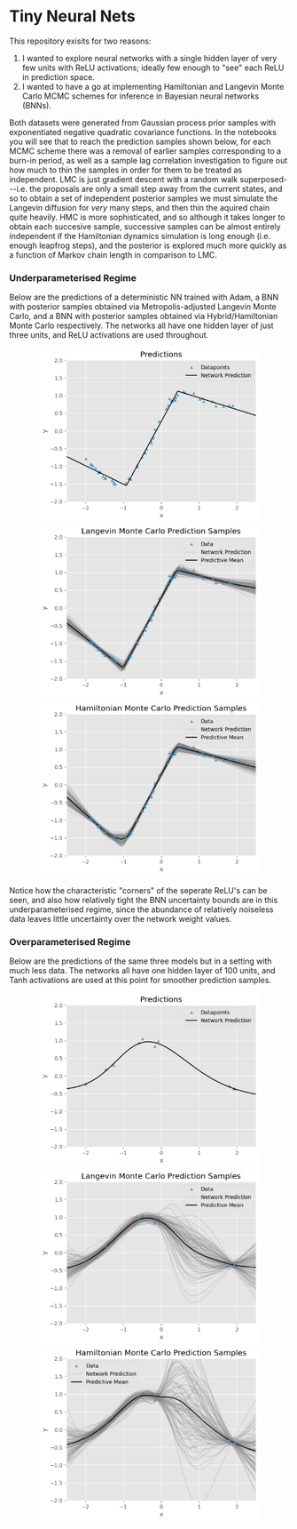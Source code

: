 # Tiny Neural Nets

This repository exisits for two reasons:
1. I wanted to explore neural networks with a single hidden layer of very few units with ReLU activations; ideally few enough to "see" each ReLU in prediction space.
2. I wanted to have a go at implementing Hamiltonian and Langevin Monte Carlo MCMC schemes for inference in Bayesian neural networks (BNNs).

Both datasets were generated from Gaussian process prior samples with exponentiated negative quadratic covariance functions. In the notebooks you will see that to reach the prediction samples shown below, for each MCMC scheme there was a removal of earlier samples corresponding to a burn-in period, as well as a sample lag correlation investigation to figure out how much to thin the samples in order for them to be treated as independent. LMC is just gradient descent with a random walk superposed---i.e. the proposals are only a small step away from the current states, and so to obtain a set of independent posterior samples we must simulate the Langevin diffusion for *very* many steps, and then thin the aquired chain quite heavily. HMC is more sophisticated, and so although it takes longer to obtain each succesive sample, successive samples can be almost entirely independent if the Hamiltonian dynamics simulation is long enough (i.e. enough leapfrog steps), and the posterior is explored much more quickly as a function of Markov chain length in comparison to LMC.

### Underparameterised Regime
Below are the predictions of a deterministic NN trained with Adam, a BNN with posterior samples obtained via Metropolis-adjusted Langevin Monte Carlo, and a BNN with posterior samples obtained via Hybrid/Hamiltonian Monte Carlo respectively. The networks all have one hidden layer of just three units, and ReLU activations are used throughout.

<div align="center">
  <img src="figs/adam_underparam.png" alt="adam underparam" width = 400">
  <img src="figs/lmc_underparam.png" alt="lmc underparam" width = "400">
  <img src="figs/hmc_underparam.png" alt="hmc underparam" width = "400">
</div>

Notice how the characteristic "corners" of the seperate ReLU's can be seen, and also how relatively tight the BNN uncertainty bounds are in this underparameterised regime, since the abundance of relatively noiseless data leaves little uncertainty over the network weight values.

### Overparameterised Regime
Below are the predictions of the same three models but in a setting with much less data. The networks all have one hidden layer of 100 units, and Tanh activations are used at this point for smoother prediction samples.

<div align="center">
  <img src="figs/adam_overparam.png" alt="adam underparam" width = 400">
  <img src="figs/lmc_overparam.png" alt="lmc underparam" width = "400">
  <img src="figs/hmc_overparam.png" alt="hmc underparam" width = "400">
</div>

